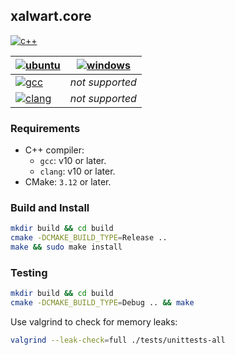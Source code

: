 ## xalwart.core
[![c++](https://img.shields.io/badge/c%2B%2B-20-6c85cf)](https://isocpp.org/)

| [![ubuntu](https://img.shields.io/static/v1?message=Ubuntu&logo=ubuntu&labelColor=5c5c5c&color=ef4800&logoColor=white&label=%20)](https://ubuntu.com/) | [![windows](https://img.shields.io/static/v1?message=Windows&logo=windows&labelColor=blue&color=blue&logoColor=white&label=%20)](https://www.microsoft.com/en-us/windows/) |
|:---|:---:|
| [![gcc](https://github.com/YuriyLisovskiy/xalwart.core/actions/workflows/tests-gcc-ubuntu.yml/badge.svg)](https://github.com/YuriyLisovskiy/xalwart.core/actions/workflows/tests-gcc-ubuntu.yml) | *not supported* |
| [![clang](https://github.com/YuriyLisovskiy/xalwart.core/actions/workflows/tests-clang-ubuntu.yml/badge.svg)](https://github.com/YuriyLisovskiy/xalwart.core/actions/workflows/tests-clang-ubuntu.yml) | *not supported* |

### Requirements
- C++ compiler:
    - `gcc`: v10 or later.
    - `clang`: v10 or later.
- CMake: `3.12` or later.

### Build and Install
```bash
mkdir build && cd build
cmake -DCMAKE_BUILD_TYPE=Release ..
make && sudo make install
```

### Testing
```bash
mkdir build && cd build
cmake -DCMAKE_BUILD_TYPE=Debug .. && make
```

Use valgrind to check for memory leaks:
```bash
valgrind --leak-check=full ./tests/unittests-all
```
